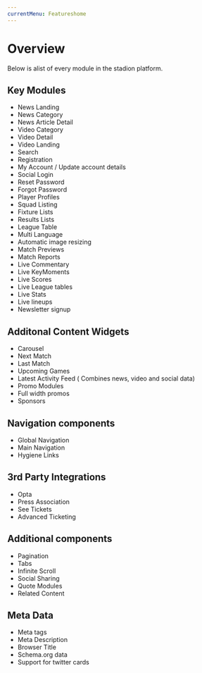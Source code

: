 ```yaml
---
currentMenu: Featureshome
---
```


Overview
============

Below is alist of every module in the stadion platform.

Key Modules
-------------

* News Landing
* News Category
* News Article Detail
* Video Category
* Video Detail
* Video Landing
* Search
* Registration
* My Account / Update account details
* Social Login
* Reset Password
* Forgot Password
* Player Profiles
* Squad Listing
* Fixture Lists
* Results Lists
* League Table
* Multi Language
* Automatic image resizing
* Match Previews
* Match Reports
* Live Commentary
* Live KeyMoments
* Live Scores
* Live League tables
* Live Stats
* Live lineups
* Newsletter signup

Additonal Content Widgets
-------------
* Carousel
* Next Match
* Last Match
* Upcoming Games
* Latest Activity Feed ( Combines news, video and social data)
* Promo Modules
* Full width promos
* Sponsors

Navigation components
-------------
* Global Navigation
* Main Navigation
* Hygiene Links

3rd Party Integrations
-------------
* Opta
* Press Association 
* See Tickets
* Advanced Ticketing

Additional components
-------------

* Pagination
* Tabs
* Infinite Scroll
* Social Sharing
* Quote Modules
* Related Content

Meta Data
-------------
* Meta tags
* Meta Description
* Browser Title
* Schema.org data
* Support for twitter cards